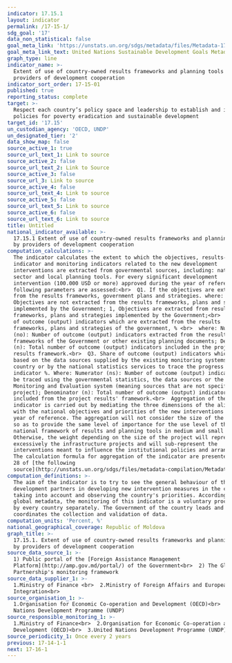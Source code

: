 ```yaml
---
indicator: 17.15.1
layout: indicator
permalink: /17-15-1/
sdg_goal: '17'
data_non_statistical: false
goal_meta_link: 'https://unstats.un.org/sdgs/metadata/files/Metadata-17-15-01.pdf'
goal_meta_link_text: United Nations Sustainable Development Goals Metadata (pdf 468kB)
graph_type: line
indicator_name: >-
  Extent of use of country-owned results frameworks and planning tools by
  providers of development cooperation
indicator_sort_order: 17-15-01
published: true
reporting_status: complete
target: >-
  Respect each country’s policy space and leadership to establish and implement
  policies for poverty eradication and sustainable development
target_id: '17.15'
un_custodian_agency: 'OECD, UNDP'
un_designated_tier: '2'
data_show_map: false
source_active_1: true
source_url_text_1: Link to source
source_active_2: false
source_url_text_2: Link to Source
source_active_3: false
source_url_3: Link to source
source_active_4: false
source_url_text_4: Link to source
source_active_5: false
source_url_text_5: Link to source
source_active_6: false
source_url_text_6: Link to source
title: Untitled
national_indicator_available: >-
  17.15.1 Extent of use of country-owned results frameworks and planning tools
  by providers of development cooperation
computation_calculations: >-
  The indicator calculates the extent to which the objectives, results-based
  indicator and monitoring indicators related to the new development
  interventions are extracted from governmental sources, including: national,
  sector and local planning tools. For every significant development
  intervention (100.000 USD or more) approved during the year of reference, the
  following parameters are assessed:<br>  Q1. If the objectives are extracted
  from the results frameworks, government plans and strategies. where: <br>  0,
  Objectives are not extracted from the results frameworks, plans and strategies
  implemented by the Government; 1, Objectives are extracted from results
  frameworks, plans and strategies implemented by the Government;<br>  Q2. Share
  of outcome (output) indicators which are extracted from the results
  frameworks, plans and strategies of the government, % <br>  where: Numerator
  (no): Number of outcome (output) indicators extracted from the results
  frameworks of the Government or other existing planning documents; Denominator
  (n): Total number of outcome (output) indicators included in the project's
  results framework.<br>  Q3. Share of outcome (output) indicators which will be
  based on the data sources supplied by the existing monitoring systems in the
  country or by the national statistics services to trace the progress of the
  indicator %. Where: Numerator (ns): Number of outcome (output) indicators to
  be traced using the governmental statistics, the data sources or the
  Monitoring and Evaluation system (meaning sources that are not specific to the
  project); Denominator (n): Total number of outcome (output) indicators
  included from the project results' framework.<br>  Aggregation of the
  indicator is carried out by mediating the three dimensions of the alignment
  with the national objectives and priorities of the new interventions in the
  year of reference. The aggregation will not consider the size of the project,
  so as to provide the same level of importance for the use level of the
  national framework of results and planning tools in medium and small projects.
  Otherwise, the weight depending on the size of the project will represent
  excessively the infrastructure projects and will sub-represent the
  interventions meant to influence the institutional policies and arrangements.
  The calculation formula for aggregation of the indicator are presented on page
  28 of [the following
  source](http://unstats.un.org/sdgs/files/metadata-compilation/Metadata-Goal-17.pdf)<br>
computation_definitions: >-
  The aim of the indicator is to try to see the general behaviour of the
  development partners in developing new intervention measures in the country,
  taking into account and observing the country's priorities. According to the
  global metadata, the monitoring of this indicator is a voluntary process led
  by every country separately. The Government of the country leads and
  coordinates the collection and validation of data.
computation_units: 'Percent, %'
national_geographical_coverage: Republic of Moldova
graph_title: >-
  17.15.1. Extent of use of country-owned results frameworks and planning tools
  by providers of development cooperation
source_data_source_1: >-
  1) Public portal of the [Foreign Assistance Management
  Platform](http://amp.gov.md/portal/) of the Government<br>  2) The Global
  Partnership's monitoring framework 
source_data_supplier_1: >-
  1.Ministry of Finance <br>  2.Ministry of Foreign Affairs and European
  Integration<br> 
source_organisation_1: >-
  1.Organisation for Economic Co-operation and Development (OECD)<br>  2.United
  Nations Development Programme (UNDP)
source_responsible_monitoring_1: >-
  1.Ministry of Finance<br>  2.Organisation for Economic Co-operation and
  Development (OECD)<br>  3.United Nations Development Programme (UNDP)
source_periodicity_1: Once every 2 years
previous: 17-14-1-1
next: 17-16-1
---
```


